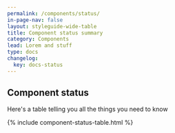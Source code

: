 ```yaml
---
permalink: /components/status/
in-page-nav: false
layout: styleguide-wide-table
title: Component status summary
category: Components
lead: Lorem and stuff
type: docs
changelog:
  key: docs-status
---
```


## Component status
Here's a table telling you all the things you need to know

{% include component-status-table.html %}

